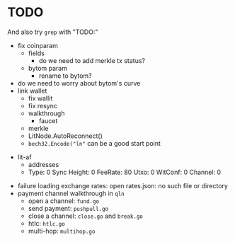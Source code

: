 # TODO

And also try `grep` with "TODO:"

+ fix coinparam
    * fields
        - do we need to add merkle tx status? 
    * bytom param
        - rename to bytom?
+ do we need to worry about bytom's curve
+ link wallet
    + fix wallit
    * fix resync
    * walkthrough
        + faucet
    * merkle
    * LitNode.AutoReconnect()
    + `bech32.Encode("ln"` can be a good start point
- lit-af
    + addresses
    + Type: 0   Sync Height: 0  FeeRate: 80 Utxo: 0 WitConf: 0 Channel: 0
+ failure loading exchange rates: open rates.json: no such file or directory
+ payment channel walkthrough in `qln`
    * open a channel: `fund.go`
    * send payment: `pushpull.go`
    * close a channel: `close.go` and `break.go`
    * htlc: `htlc.go`
    * multi-hop: `multihop.go`
